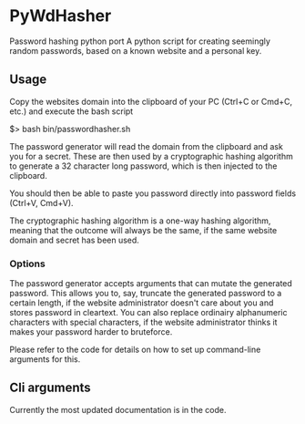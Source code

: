 # PyWdHasher
Password hashing python port
A python script for creating seemingly random passwords, based on a known website and a personal key.

## Usage

Copy the websites domain into the clipboard of your PC (Ctrl+C or Cmd+C, etc.) and execute the bash script

  $> bash bin/passwordhasher.sh

The password generator will read the domain from the clipboard and ask you for a secret. These are then used by a cryptographic hashing algorithm to generate a 32 character long password, which is then injected to the clipboard.

You should then be able to paste you password directly into password fields (Ctrl+V, Cmd+V).

The cryptographic hashing algorithm is a one-way hashing algorithm, meaning that the outcome will always be the same, if the same website domain and secret has been used.

### Options

The password generator accepts arguments that can mutate the generated password. This allows you to, say, truncate the generated password to a certain length, if the website administrator doesn't care about you and stores password in cleartext. You can also replace ordinairy alphanumeric characters with special characters, if the website administrator thinks it makes your password harder to bruteforce.

Please refer to the code for details on how to set up command-line arguments for this.

## Cli arguments

Currently the most updated documentation is in the code.
